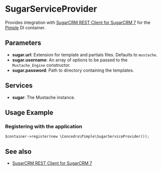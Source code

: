 # SugarServiceProvider

Provides integration with [SugarCRM REST Client for SugarCRM 7](https://github.com/spinegar/sugarcrm7-api-wrapper-class) for the
[Pimple](https://pimple.symfony.com/) DI container.

## Parameters

*  **sugar.url**: Extension for template and partials files. Defaults to `mustache`.
*  **sugar.username**: An array of options to be passed to the `Mustache_Engine` constructor.
*  **sugar.password**: Path to directory containing the templates.

## Services

*  **sugar**: The Mustache instance.

## Usage Example

### Registering with the application

    $container->register(new \Concedra\Pimple\SugarServiceProvider());

## See also

*  [SugarCRM REST Client for SugarCRM 7](https://github.com/spinegar/sugarcrm7-api-wrapper-class)

